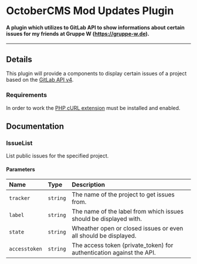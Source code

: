 # OctoberCMS Mod Updates Plugin

#### A plugin which utilizes to GitLab API to show informations about certain issues for my friends at Gruppe W  (https://gruppe-w.de).
---
## Details
This plugin will provide a components to display certain issues of a project based on the [GitLab API v4](https://gitlab.gruppe-w.de/api/v4/). 

### Requirements
In order to work the [PHP cURL extension](https://secure.php.net/manual/en/book.curl.php) must be installed and enabled.

## Documentation

### IssueList
List public issues for the specified project.

#### Parameters
|     Name      |   Type   |                                                 Description                                                 |
|:------------  |:---------|:------------------------------------------------------------------------------------------------------------|
| `tracker`     | `string` | The name of the project to get issues from.                                                                 |
| `label`       | `string` | The name of the label from which issues should be displayed with.                                           |
| `state`       | `string` | Wheather open or closed issues or even all should be displayed.                                             |
| `accesstoken` | `string` | The access token (private_token) for authentication against the API.

